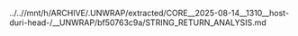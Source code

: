 ../..//mnt/h/ARCHIVE/.UNWRAP/extracted/CORE__2025-08-14__1310__host-duri-head-/__UNWRAP/bf50763c9a/STRING_RETURN_ANALYSIS.md